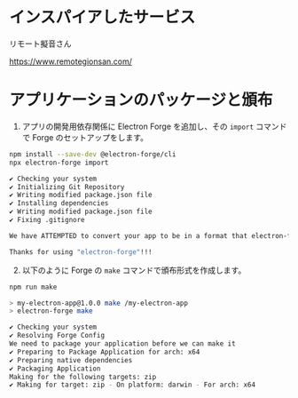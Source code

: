 # インスパイアしたサービス

リモート擬音さん

https://www.remotegionsan.com/

# アプリケーションのパッケージと頒布

1. アプリの開発用依存関係に Electron Forge を追加し、その `import` コマンドで Forge のセットアップをします。

```zsh
npm install --save-dev @electron-forge/cli
npx electron-forge import

✔ Checking your system
✔ Initializing Git Repository
✔ Writing modified package.json file
✔ Installing dependencies
✔ Writing modified package.json file
✔ Fixing .gitignore

We have ATTEMPTED to convert your app to be in a format that electron-forge understands.

Thanks for using "electron-forge"!!!
```

2. 以下のように Forge の `make` コマンドで頒布形式を作成します。

```zsh
npm run make

> my-electron-app@1.0.0 make /my-electron-app
> electron-forge make

✔ Checking your system
✔ Resolving Forge Config
We need to package your application before we can make it
✔ Preparing to Package Application for arch: x64
✔ Preparing native dependencies
✔ Packaging Application
Making for the following targets: zip
✔ Making for target: zip - On platform: darwin - For arch: x64
```